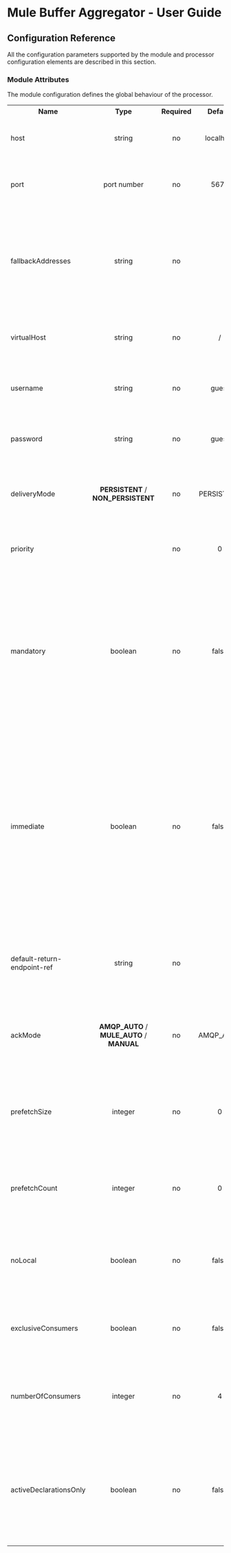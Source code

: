 Mule Buffer Aggregator - User Guide
===================================

Configuration Reference
-----------------------

All the configuration parameters supported by the module and processor configuration elements are described in this section.

### Module Attributes

The module configuration defines the global behaviour of the processor.

<table class="confluenceTable">
  <tr>
    <th style="width:10%" class="confluenceTh">Name</th><th style="width:10%" class="confluenceTh">Type</th><th style="width:10%" class="confluenceTh">Required</th><th style="width:10%" class="confluenceTh">Default</th><th class="confluenceTh">Description</th>
  </tr>
  <tr>
    <td rowspan="1" class="confluenceTd">host</td><td style="text-align: center" class="confluenceTd">string</td><td style="text-align: center" class="confluenceTd">no</td><td style="text-align: center" class="confluenceTd">localhost</td><td class="confluenceTd">
      <p>
          The main AMQP broker host to connect to.
        </p>
    </td>
  </tr>
  <tr>
    <td rowspan="1" class="confluenceTd">port</td><td style="text-align: center" class="confluenceTd">port number</td><td style="text-align: center" class="confluenceTd">no</td><td style="text-align: center" class="confluenceTd">5672</td><td class="confluenceTd">
      <p>
          The port to use to connect to the main
          AMQP broker.
        </p>
    </td>
  </tr>
  <tr>
    <td rowspan="1" class="confluenceTd">fallbackAddresses</td><td style="text-align: center" class="confluenceTd">string</td><td style="text-align: center" class="confluenceTd">no</td><td style="text-align: center" class="confluenceTd"></td><td class="confluenceTd">
      <p>
          A comma-separated list of "host:port" or
          "host", defining fallback brokers to attempt connection
          to, should the connection to main broker fail.
        </p>
    </td>
  </tr>
  <tr>
    <td rowspan="1" class="confluenceTd">virtualHost</td><td style="text-align: center" class="confluenceTd">string</td><td style="text-align: center" class="confluenceTd">no</td><td style="text-align: center" class="confluenceTd">/</td><td class="confluenceTd">
      <p>
          The virtual host to connect to on the
          AMQP broker.
        </p>
    </td>
  </tr>
  <tr>
    <td rowspan="1" class="confluenceTd">username</td><td style="text-align: center" class="confluenceTd">string</td><td style="text-align: center" class="confluenceTd">no</td><td style="text-align: center" class="confluenceTd">guest</td><td class="confluenceTd">
      <p>
          The user name to use to connect to the
          AMQP broker.
        </p>
    </td>
  </tr>
  <tr>
    <td rowspan="1" class="confluenceTd">password</td><td style="text-align: center" class="confluenceTd">string</td><td style="text-align: center" class="confluenceTd">no</td><td style="text-align: center" class="confluenceTd">guest</td><td class="confluenceTd">
      <p>
          The password to use to connect to the
          AMQP broker.
        </p>
    </td>
  </tr>
  <tr>
    <td rowspan="1" class="confluenceTd">deliveryMode</td><td style="text-align: center" class="confluenceTd"><b>PERSISTENT</b> / <b>NON_PERSISTENT</b></td><td style="text-align: center" class="confluenceTd">no</td><td style="text-align: center" class="confluenceTd">PERSISTENT</td><td class="confluenceTd">
      <p>
          The delivery mode to use when publishing
          to the AMQP broker.
        </p>
    </td>
  </tr>
  <tr>
    <td rowspan="1" class="confluenceTd">priority</td><td style="text-align: center" class="confluenceTd"></td><td style="text-align: center" class="confluenceTd">no</td><td style="text-align: center" class="confluenceTd">0</td><td class="confluenceTd">
      <p>
          The priority to use when publishing to
          the AMQP broker.
        </p>
    </td>
  </tr>
  <tr>
    <td rowspan="1" class="confluenceTd">mandatory</td><td style="text-align: center" class="confluenceTd">boolean</td><td style="text-align: center" class="confluenceTd">no</td><td style="text-align: center" class="confluenceTd">false</td><td class="confluenceTd">
      <p>
          This flag tells the server how to react
          if the message cannot be
          routed to a queue. If this flag is
          set to true, the server will throw an exception for any
          unroutable message. If this flag is false, the server
          silently drops the message.
        </p>
    </td>
  </tr>
  <tr>
    <td rowspan="1" class="confluenceTd">immediate</td><td style="text-align: center" class="confluenceTd">boolean</td><td style="text-align: center" class="confluenceTd">no</td><td style="text-align: center" class="confluenceTd">false</td><td class="confluenceTd">
      <p>
          This flag tells the server how to react
          if the message cannot be
          routed to a queue consumer
          immediately. If this flag is set to true, the server
          will
          throw an exception for any undeliverable message. If
          this
          flag is false, the server will queue the message, but
          with
          no guarantee that it will ever be consumed.
        </p>
    </td>
  </tr>
  <tr>
    <td rowspan="1" class="confluenceTd">default-return-endpoint-ref</td><td style="text-align: center" class="confluenceTd">string</td><td style="text-align: center" class="confluenceTd">no</td><td style="text-align: center" class="confluenceTd"></td><td class="confluenceTd">
      <p>
          Reference to an endpoint to which AMQP
          returned message should be
          dispatched to.
        </p>
    </td>
  </tr>
  <tr>
    <td rowspan="1" class="confluenceTd">ackMode</td><td style="text-align: center" class="confluenceTd"><b>AMQP_AUTO</b> / <b>MULE_AUTO</b> / <b>MANUAL</b></td><td style="text-align: center" class="confluenceTd">no</td><td style="text-align: center" class="confluenceTd">AMQP_AUTO</td><td class="confluenceTd">
      <p>
          The acknowledgment mode to use when
          consuming from the AMQP broker.
        </p>
    </td>
  </tr>
  <tr>
    <td rowspan="1" class="confluenceTd">prefetchSize</td><td style="text-align: center" class="confluenceTd">integer</td><td style="text-align: center" class="confluenceTd">no</td><td style="text-align: center" class="confluenceTd">0</td><td class="confluenceTd">
      <p>
          The maximum amount of content (measured
          in octets) that the server will deliver, 0 if unlimited.
        </p>
    </td>
  </tr>
  <tr>
    <td rowspan="1" class="confluenceTd">prefetchCount</td><td style="text-align: center" class="confluenceTd">integer</td><td style="text-align: center" class="confluenceTd">no</td><td style="text-align: center" class="confluenceTd">0</td><td class="confluenceTd">
      <p>
          The maximum number of messages that the
          server will deliver, 0 if unlimited.
        </p>
    </td>
  </tr>
  <tr>
    <td rowspan="1" class="confluenceTd">noLocal</td><td style="text-align: center" class="confluenceTd">boolean</td><td style="text-align: center" class="confluenceTd">no</td><td style="text-align: center" class="confluenceTd">false</td><td class="confluenceTd">
      <p>
          If the no-local field is set the server
          will not send messages to the connection that published
          them.
        </p>
    </td>
  </tr>
  <tr>
    <td rowspan="1" class="confluenceTd">exclusiveConsumers</td><td style="text-align: center" class="confluenceTd">boolean</td><td style="text-align: center" class="confluenceTd">no</td><td style="text-align: center" class="confluenceTd">false</td><td class="confluenceTd">
      <p>
          Set to true if the connector should only
          create exclusive consumers.
        </p>
    </td>
  </tr>
    <tr>
    <td rowspan="1" class="confluenceTd">numberOfConsumers</td><td style="text-align: center" class="confluenceTd">integer</td><td style="text-align: center" class="confluenceTd">no</td><td style="text-align: center" class="confluenceTd">4</td><td class="confluenceTd">
      <p>
          The number of concurrent consumer threads that will be used to receive AMQP messages.
        </p>
    </td>
  </tr>
  <tr>
    <td rowspan="1" class="confluenceTd">activeDeclarationsOnly</td><td style="text-align: center" class="confluenceTd">boolean</td><td style="text-align: center" class="confluenceTd">no</td><td style="text-align: center" class="confluenceTd">false</td><td class="confluenceTd">
      <p>
          Defines if the connector should only do
          active exchange and queue declarations or can also perform
          passive declarations to enforce their existence.
        </p>
    </td>
  </tr>
</table>